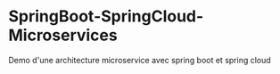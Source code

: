 # SpringBoot-SpringCloud-Microservices
Demo d'une architecture microservice avec spring boot et spring cloud
